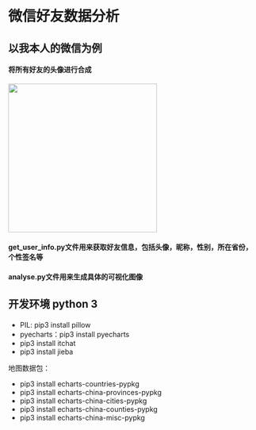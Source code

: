# 微信好友数据分析
## 以我本人的微信为例
#### 将所有好友的头像进行合成
<img height="300" align="center" src="https://github.com/lbio233/wechat/blob/master/analyse/merged.png" alt="">

#### get_user_info.py文件用来获取好友信息，包括头像，昵称，性别，所在省份，个性签名等
#### analyse.py文件用来生成具体的可视化图像

## 开发环境 python 3 
#### 
- PIL: pip3 install pillow
- pyecharts：pip3 install pyecharts
- pip3 install itchat
- pip3 install jieba

地图数据包：  
- pip3 install echarts-countries-pypkg
- pip3 install echarts-china-provinces-pypkg
- pip3 install echarts-china-cities-pypkg
- pip3 install echarts-china-counties-pypkg
- pip3 install echarts-china-misc-pypkg
